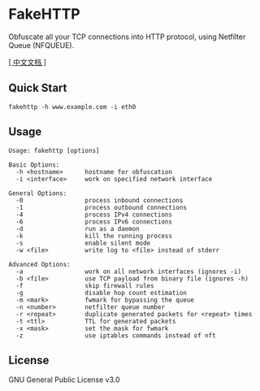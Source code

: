 # FakeHTTP

Obfuscate all your TCP connections into HTTP protocol, using Netfilter Queue (NFQUEUE).

[[ 中文文档 ]](https://github.com/MikeWang000000/FakeHTTP/wiki)


## Quick Start

```
fakehttp -h www.example.com -i eth0
```


## Usage

```
Usage: fakehttp [options]

Basic Options:
  -h <hostname>      hostname for obfuscation
  -i <interface>     work on specified network interface

General Options:
  -0                 process inbound connections
  -1                 process outbound connections
  -4                 process IPv4 connections
  -6                 process IPv6 connections
  -d                 run as a daemon
  -k                 kill the running process
  -s                 enable silent mode
  -w <file>          write log to <file> instead of stderr

Advanced Options:
  -a                 work on all network interfaces (ignores -i)
  -b <file>          use TCP payload from binary file (ignores -h)
  -f                 skip firewall rules
  -g                 disable hop count estimation
  -m <mark>          fwmark for bypassing the queue
  -n <number>        netfilter queue number
  -r <repeat>        duplicate generated packets for <repeat> times
  -t <ttl>           TTL for generated packets
  -x <mask>          set the mask for fwmark
  -z                 use iptables commands instead of nft

```


## License

GNU General Public License v3.0
